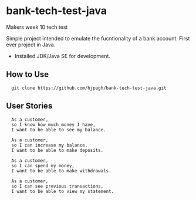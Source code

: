 # bank-tech-test-java

Makers week 10 tech test

Simple project intended to emulate the fucntionality of a bank account.
First ever project in Java.

- Installed JDK/Java SE for development.

## How to Use

```
  git clone https://github.com/hjpugh/bank-tech-test-java.git
```

## User Stories

```
  As a customer,
  so I know how much money I have,
  I want to be able to see my balance.

  As a customer,
  so I can increase my balance,
  I want to be able to make deposits.

  As a customer,
  so I can spend my money,
  I want to be able to make withdrawals.

  As a customer,
  so I can see previous transactions,
  I want to be able to view my statement.
```
